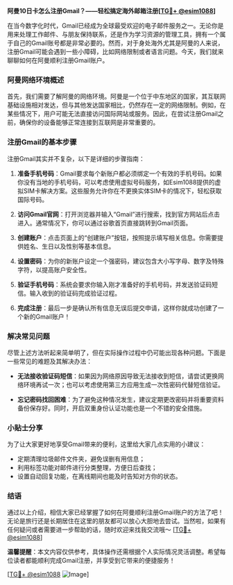 **阿曼10日卡怎么注册Gmail？——轻松搞定海外邮箱注册[[TG💪+ @esim1088](https://t.me/s/esim1088)]**

在当今数字化时代，Gmail已经成为全球最受欢迎的电子邮件服务之一。无论你是用来处理工作邮件、与朋友保持联系，还是作为学习资源的管理工具，拥有一个属于自己的Gmail账号都是非常必要的。然而，对于身处海外尤其是阿曼的人来说，注册Gmail可能会遇到一些小障碍，比如网络限制或者语言问题。今天，我们就来聊聊如何在阿曼顺利注册Gmail账户。

### 阿曼网络环境概述

首先，我们需要了解阿曼的网络环境。阿曼是一个位于中东地区的国家，其互联网基础设施相对发达，但与其他发达国家相比，仍然存在一定的网络限制。例如，在某些情况下，用户可能无法直接访问国际网站或服务。因此，在尝试注册Gmail之前，确保你的设备能够正常连接到互联网是非常重要的。

### 注册Gmail的基本步骤

注册Gmail其实并不复杂，以下是详细的步骤指南：

1. **准备手机号码**：Gmail要求每个新账户都必须绑定一个有效的手机号码。如果你没有当地的手机号码，可以考虑使用虚拟号码服务，如Esim1088提供的虚拟SIM卡解决方案。这些服务允许你在不更换实体SIM卡的情况下，轻松获取国际号码。

2. **访问Gmail官网**：打开浏览器并输入“Gmail”进行搜索，找到官方网站后点击进入。通常情况下，你可以通过谷歌首页直接跳转到Gmail页面。

3. **创建账户**：点击页面上的“创建账户”按钮，按照提示填写相关信息。你需要提供姓名、生日以及性别等基本信息。

4. **设置密码**：为你的新账户设定一个强密码，建议包含大小写字母、数字及特殊字符，以提高账户安全性。

5. **验证手机号码**：系统会要求你输入刚才准备好的手机号码，并发送验证码短信。输入收到的验证码完成验证过程。

6. **完成注册**：最后一步是确认所有信息无误后提交申请，这样你就成功创建了一个新的Gmail账户！

### 解决常见问题

尽管上述方法听起来简单明了，但在实际操作过程中仍可能出现各种问题。下面是一些常见的难题及其解决办法：

- **无法接收验证码短信**：如果因为网络原因导致无法接收到短信，请尝试更换网络环境再试一次；也可以考虑使用第三方应用生成一次性密码代替短信验证。
  
- **忘记密码找回困难**：为了避免这种情况发生，建议定期更改密码并将重要资料备份保存好。同时，开启双重身份认证功能也是一个不错的安全措施。

### 小贴士分享

为了让大家更好地享受Gmail带来的便利，这里给大家几点实用的小建议：

- 定期清理垃圾邮件文件夹，避免误删有用信息；
- 利用标签功能对邮件进行分类整理，方便日后查找；
- 设置自动回复功能，在离线期间也能及时告知对方你的状态。

### 结语

通过以上介绍，相信大家已经掌握了如何在阿曼顺利注册Gmail账户的方法了吧！无论是旅行还是长期居住在这里的朋友都可以放心大胆地去尝试。当然啦，如果有任何疑问或者需要进一步帮助的话，随时欢迎来找我交流哦～ [[TG💪+ @esim1088](https://t.me/s/esim1088)]

**温馨提醒**：本文内容仅供参考，具体操作还需根据个人实际情况灵活调整。希望每位读者都能顺利完成Gmail注册，并享受到它带来的便捷服务！

[[TG💪+ @esim1088](https://t.me/s/esim1088) ![Image](https://i.postimg.cc/4NQfJmqS/Snipaste-2025-05-13-00-14-12.png)]